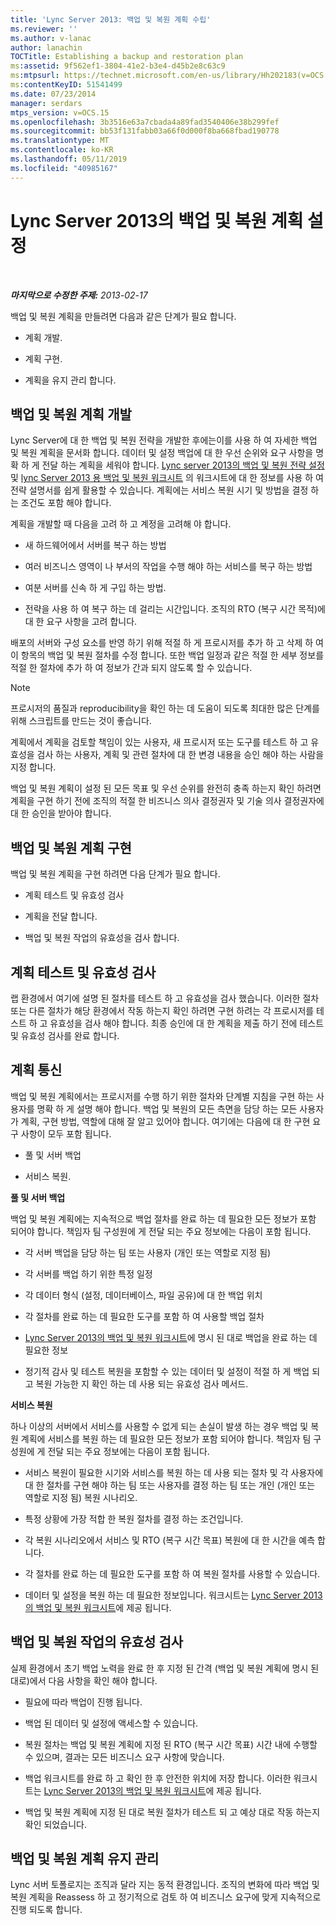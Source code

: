 ```yaml
---
title: 'Lync Server 2013: 백업 및 복원 계획 수립'
ms.reviewer: ''
ms.author: v-lanac
author: lanachin
TOCTitle: Establishing a backup and restoration plan
ms:assetid: 9f562ef1-3804-41e2-b3e4-d45b2e8c63c9
ms:mtpsurl: https://technet.microsoft.com/en-us/library/Hh202183(v=OCS.15)
ms:contentKeyID: 51541499
ms.date: 07/23/2014
manager: serdars
mtps_version: v=OCS.15
ms.openlocfilehash: 3b3516e63a7cbada4a89fad3540406e38b299fef
ms.sourcegitcommit: bb53f131fabb03a66f0d000f8ba668fbad190778
ms.translationtype: MT
ms.contentlocale: ko-KR
ms.lasthandoff: 05/11/2019
ms.locfileid: "40985167"
---
```

<div data-xmlns="http://www.w3.org/1999/xhtml">

<div class="topic" data-xmlns="http://www.w3.org/1999/xhtml" data-msxsl="urn:schemas-microsoft-com:xslt" data-cs="http://msdn.microsoft.com/en-us/">

<div data-asp="http://msdn2.microsoft.com/asp">

# <a name="establishing-a-backup-and-restoration-plan-for-lync-server-2013"></a>Lync Server 2013의 백업 및 복원 계획 설정

</div>

<div id="mainSection">

<div id="mainBody">

<span> </span>

_**마지막으로 수정한 주제:** 2013-02-17_

백업 및 복원 계획을 만들려면 다음과 같은 단계가 필요 합니다.

  - 계획 개발.

  - 계획 구현.

  - 계획을 유지 관리 합니다.

<div>

## <a name="developing-a-backup-and-restoration-plan"></a>백업 및 복원 계획 개발

Lync Server에 대 한 백업 및 복원 전략을 개발한 후에는이를 사용 하 여 자세한 백업 및 복원 계획을 문서화 합니다. 데이터 및 설정 백업에 대 한 우선 순위와 요구 사항을 명확 하 게 전달 하는 계획을 세워야 합니다. [Lync server 2013의 백업 및 복원 전략 설정](lync-server-2013-establishing-a-backup-and-restoration-strategy.md) 및 [lync Server 2013 용 백업 및 복원 워크시트](lync-server-2013-backup-and-restoration-worksheets.md) 의 워크시트에 대 한 정보를 사용 하 여 전략 설명서를 쉽게 활용할 수 있습니다. 계획에는 서비스 복원 시기 및 방법을 결정 하는 조건도 포함 해야 합니다.

계획을 개발할 때 다음을 고려 하 고 계정을 고려해 야 합니다.

  - 새 하드웨어에서 서버를 복구 하는 방법

  - 여러 비즈니스 영역이 나 부서의 작업을 수행 해야 하는 서비스를 복구 하는 방법

  - 여분 서버를 신속 하 게 구입 하는 방법.

  - 전략을 사용 하 여 복구 하는 데 걸리는 시간입니다. 조직의 RTO (복구 시간 목적)에 대 한 요구 사항을 고려 합니다.

배포의 서버와 구성 요소를 반영 하기 위해 적절 하 게 프로시저를 추가 하 고 삭제 하 여이 항목의 백업 및 복원 절차를 수정 합니다. 또한 백업 일정과 같은 적절 한 세부 정보를 적절 한 절차에 추가 하 여 정보가 간과 되지 않도록 할 수 있습니다.

<div>


> [!NOTE]  
> 프로시저의 품질과 reproducibility을 확인 하는 데 도움이 되도록 최대한 많은 단계를 위해 스크립트를 만드는 것이 좋습니다.



</div>

계획에서 계획을 검토할 책임이 있는 사용자, 새 프로시저 또는 도구를 테스트 하 고 유효성을 검사 하는 사용자, 계획 및 관련 절차에 대 한 변경 내용을 승인 해야 하는 사람을 지정 합니다.

백업 및 복원 계획이 설정 된 모든 목표 및 우선 순위를 완전히 충족 하는지 확인 하려면 계획을 구현 하기 전에 조직의 적절 한 비즈니스 의사 결정권자 및 기술 의사 결정권자에 대 한 승인을 받아야 합니다.

</div>

<div>

## <a name="implementing-the-backup-and-restoration-plan"></a>백업 및 복원 계획 구현

백업 및 복원 계획을 구현 하려면 다음 단계가 필요 합니다.

  - 계획 테스트 및 유효성 검사

  - 계획을 전달 합니다.

  - 백업 및 복원 작업의 유효성을 검사 합니다.

<div>

## <a name="testing-and-validating-the-plan"></a>계획 테스트 및 유효성 검사

랩 환경에서 여기에 설명 된 절차를 테스트 하 고 유효성을 검사 했습니다. 이러한 절차 또는 다른 절차가 해당 환경에서 작동 하는지 확인 하려면 구현 하려는 각 프로시저를 테스트 하 고 유효성을 검사 해야 합니다. 최종 승인에 대 한 계획을 제출 하기 전에 테스트 및 유효성 검사를 완료 합니다.

</div>

<div>

## <a name="communicating-the-plan"></a>계획 통신

백업 및 복원 계획에서는 프로시저를 수행 하기 위한 절차와 단계별 지침을 구현 하는 사용자를 명확 하 게 설명 해야 합니다. 백업 및 복원의 모든 측면을 담당 하는 모든 사용자가 계획, 구현 방법, 역할에 대해 잘 알고 있어야 합니다. 여기에는 다음에 대 한 구현 요구 사항이 모두 포함 됩니다.

  - 풀 및 서버 백업

  - 서비스 복원.

**풀 및 서버 백업**

백업 및 복원 계획에는 지속적으로 백업 절차를 완료 하는 데 필요한 모든 정보가 포함 되어야 합니다. 책임자 팀 구성원에 게 전달 되는 주요 정보에는 다음이 포함 됩니다.

  - 각 서버 백업을 담당 하는 팀 또는 사용자 (개인 또는 역할로 지정 됨)

  - 각 서버를 백업 하기 위한 특정 일정

  - 각 데이터 형식 (설정, 데이터베이스, 파일 공유)에 대 한 백업 위치

  - 각 절차를 완료 하는 데 필요한 도구를 포함 하 여 사용할 백업 절차

  - [Lync Server 2013의 백업 및 복원 워크시트](lync-server-2013-backup-and-restoration-worksheets.md)에 명시 된 대로 백업을 완료 하는 데 필요한 정보

  - 정기적 감사 및 테스트 복원을 포함할 수 있는 데이터 및 설정이 적절 하 게 백업 되 고 복원 가능한 지 확인 하는 데 사용 되는 유효성 검사 메서드.

**서비스 복원**

하나 이상의 서버에서 서비스를 사용할 수 없게 되는 손실이 발생 하는 경우 백업 및 복원 계획에 서비스를 복원 하는 데 필요한 모든 정보가 포함 되어야 합니다. 책임자 팀 구성원에 게 전달 되는 주요 정보에는 다음이 포함 됩니다.

  - 서비스 복원이 필요한 시기와 서비스를 복원 하는 데 사용 되는 절차 및 각 사용자에 대 한 절차를 구현 해야 하는 팀 또는 사용자를 결정 하는 팀 또는 개인 (개인 또는 역할로 지정 됨) 복원 시나리오.

  - 특정 상황에 가장 적합 한 복원 절차를 결정 하는 조건입니다.

  - 각 복원 시나리오에서 서비스 및 RTO (복구 시간 목표) 복원에 대 한 시간을 예측 합니다.

  - 각 절차를 완료 하는 데 필요한 도구를 포함 하 여 복원 절차를 사용할 수 있습니다.

  - 데이터 및 설정을 복원 하는 데 필요한 정보입니다. 워크시트는 [Lync Server 2013의 백업 및 복원 워크시트](lync-server-2013-backup-and-restoration-worksheets.md)에 제공 됩니다.

</div>

<div>

## <a name="validating-backup-and-restoration-operations"></a>백업 및 복원 작업의 유효성 검사

실제 환경에서 초기 백업 노력을 완료 한 후 지정 된 간격 (백업 및 복원 계획에 명시 된 대로)에서 다음 사항을 확인 해야 합니다.

  - 필요에 따라 백업이 진행 됩니다.

  - 백업 된 데이터 및 설정에 액세스할 수 있습니다.

  - 복원 절차는 백업 및 복원 계획에 지정 된 RTO (복구 시간 목표) 시간 내에 수행할 수 있으며, 결과는 모든 비즈니스 요구 사항에 맞습니다.

  - 백업 워크시트를 완료 하 고 확인 한 후 안전한 위치에 저장 합니다. 이러한 워크시트는 [Lync Server 2013의 백업 및 복원 워크시트](lync-server-2013-backup-and-restoration-worksheets.md)에 제공 됩니다.

  - 백업 및 복원 계획에 지정 된 대로 복원 절차가 테스트 되 고 예상 대로 작동 하는지 확인 되었습니다.

</div>

</div>

<div>

## <a name="maintaining-the-backup-and-restoration-plan"></a>백업 및 복원 계획 유지 관리

Lync 서버 토폴로지는 조직과 달라 지는 동적 환경입니다. 조직의 변화에 따라 백업 및 복원 계획을 Reassess 하 고 정기적으로 검토 하 여 비즈니스 요구에 맞게 지속적으로 진행 되도록 합니다.

</div>

</div>

<span> </span>

</div>

</div>

</div>

